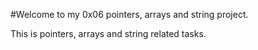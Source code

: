 #Welcome to my 0x06 pointers, arrays and string project.

This is pointers, arrays and string related tasks.